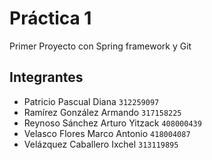 # Práctica 1

Primer Proyecto con Spring framework y Git

## Integrantes


- Patricio Pascual Diana `312259097`
- Ramírez González Armando `317158225`
- Reynoso Sánchez Arturo Yitzack `408000439`
- Velasco Flores Marco Antonio `418004087`
- Velázquez Caballero Ixchel `313119895`
